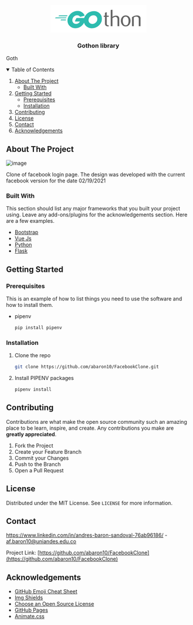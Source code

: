 <!-- PROJECT LOGO -->
<br />
<p align="center">
 <img src="https://github.com/abaron10/Gothon/blob/develop/Gothon.png?raw=true)" />
  <h3 align="center">Gothon library</h3>
</p>

Goth

<!-- TABLE OF CONTENTS -->
<details open="open">
  <summary>Table of Contents</summary>
  <ol>
    <li>
      <a href="#about-the-project">About The Project</a>
      <ul>
        <li><a href="#built-with">Built With</a></li>
      </ul>
    </li>
    <li>
      <a href="#getting-started">Getting Started</a>
      <ul>
        <li><a href="#prerequisites">Prerequisites</a></li>
        <li><a href="#installation">Installation</a></li>
      </ul>
    </li>
    <li><a href="#contributing">Contributing</a></li>
    <li><a href="#license">License</a></li>
    <li><a href="#contact">Contact</a></li>
    <li><a href="#acknowledgements">Acknowledgements</a></li>
  </ol>
</details>



<!-- ABOUT THE PROJECT -->
## About The Project

![image](https://user-images.githubusercontent.com/64280930/108508911-88bbe280-728a-11eb-9761-cb21efbbb3c6.png)


Clone of facebook login page. The design was developed with the current facebook version for the date 02/19/2021

### Built With

This section should list any major frameworks that you built your project using. Leave any add-ons/plugins for the acknowledgements section. Here are a few examples.
* [Bootstrap](https://getbootstrap.com)
* [Vue Js](https://vuejs.org/)
* [Python](https://www.python.org/)
* [Flask](https://flask.palletsprojects.com/en/1.1.x/)



<!-- GETTING STARTED -->
## Getting Started

### Prerequisites

This is an example of how to list things you need to use the software and how to install them.
* pipenv
  ```sh
  pip install pipenv
  ```

### Installation

1. Clone the repo
   ```sh
   git clone https://github.com/abaron10/FacebookClone.git
   ```
3. Install PIPENV packages
   ```sh
   pipenv install
   ```

<!-- CONTRIBUTING -->
## Contributing

Contributions are what make the open source community such an amazing place to be learn, inspire, and create. Any contributions you make are **greatly appreciated**.

1. Fork the Project
2. Create your Feature Branch 
3. Commit your Changes 
4. Push to the Branch 
5. Open a Pull Request

<!-- LICENSE -->
## License

Distributed under the MIT License. See `LICENSE` for more information.

<!-- CONTACT -->
## Contact

https://www.linkedin.com/in/andres-baron-sandoval-76ab96186/ - af.baron10@uniandes.edu.co

Project Link: [https://github.com/abaron10/FacebookClone](https://github.com/abaron10/FacebookClone)



<!-- ACKNOWLEDGEMENTS -->
## Acknowledgements
* [GitHub Emoji Cheat Sheet](https://www.webpagefx.com/tools/emoji-cheat-sheet)
* [Img Shields](https://shields.io)
* [Choose an Open Source License](https://choosealicense.com)
* [GitHub Pages](https://pages.github.com)
* [Animate.css](https://daneden.github.io/animate.css)







